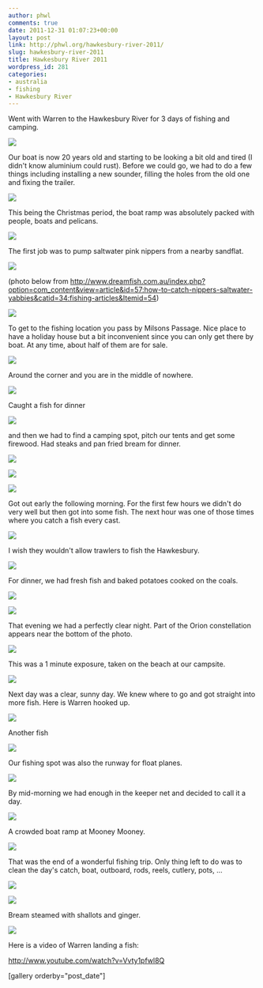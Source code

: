```yaml
---
author: phwl
comments: true
date: 2011-12-31 01:07:23+00:00
layout: post
link: http://phwl.org/hawkesbury-river-2011/
slug: hawkesbury-river-2011
title: Hawkesbury River 2011
wordpress_id: 281
categories:
- australia
- fishing
- Hawkesbury River
---
```


Went with Warren to the Hawkesbury River for 3 days of fishing and camping.

![](http://www.phwl.org/wp-content/uploads/2011/12/PC284255.jpg)

<!-- more -->

Our boat is now 20 years old and starting to be looking a bit old and tired (I didn't know aluminium could rust). Before we could go, we had to do a few things including installing a new sounder, filling the holes from the old one and fixing the trailer.

![](http://www.phwl.org/wp-content/uploads/2011/12/IMG_3807.jpg)

This being the Christmas period, the boat ramp was absolutely packed with people, boats and pelicans.

![](http://www.phwl.org/wp-content/uploads/2011/12/IMG_3852.jpg)

The first job was to pump saltwater pink nippers from a nearby sandflat.

![](http://www.phwl.org/wp-content/uploads/2011/12/IMG_3854.jpg)

(photo below from http://www.dreamfish.com.au/index.php?option=com_content&view=article&id=57:how-to-catch-nippers-saltwater-yabbies&catid=34:fishing-articles&Itemid=54)

![](http://www.phwl.org/wp-content/uploads/2011/12/yabby-08.gif)

To get to the fishing location you pass by Milsons Passage. Nice place to have a holiday house but a bit inconvenient since you can only get there by boat. At any time, about half of them are for sale.

![](http://www.phwl.org/wp-content/uploads/2011/12/IMG_3858.jpg)

Around the corner and you are in the middle of nowhere.

![](http://www.phwl.org/wp-content/uploads/2011/12/IMG_3906.jpg)

Caught a fish for dinner

![](http://www.phwl.org/wp-content/uploads/2011/12/IMG_3837.jpg)

and then we had to find a camping spot, pitch our tents and get some firewood. Had steaks and pan fried bream for dinner.

![](http://www.phwl.org/wp-content/uploads/2011/12/IMG_3871.jpg)

![](http://www.phwl.org/wp-content/uploads/2011/12/IMG_3815.jpg)

![](http://www.phwl.org/wp-content/uploads/2011/12/IMG_3819.jpg)

Got out early the following morning. For the first few hours we didn't do very well but then got into some fish. The next hour was one of those times where you catch a fish every cast.

![](http://www.phwl.org/wp-content/uploads/2011/12/IMG_3842.jpg)

I wish they wouldn't allow trawlers to fish the Hawkesbury.

![](http://www.phwl.org/wp-content/uploads/2011/12/IMG_3902.jpg)

For dinner, we had fresh fish and baked potatoes cooked on the coals.

![](http://www.phwl.org/wp-content/uploads/2011/12/IMG_3879.jpg)

![](http://www.phwl.org/wp-content/uploads/2011/12/IMG_3885.jpg)

That evening we had a perfectly clear night. Part of the Orion constellation appears near the bottom of the photo.

![](http://www.phwl.org/wp-content/uploads/2011/12/PC294266.jpg)

This was a 1 minute exposure, taken on the beach at our campsite.

![](http://www.phwl.org/wp-content/uploads/2011/12/PC294265.jpg)

Next day was a clear, sunny day. We knew where to go and got straight into more fish. Here is Warren hooked up.

![](http://www.phwl.org/wp-content/uploads/2011/12/IMG_3888.jpg)

Another fish

![](http://www.phwl.org/wp-content/uploads/2011/12/IMG_3863.jpg)

Our fishing spot was also the runway for float planes.

![](http://www.phwl.org/wp-content/uploads/2011/12/IMG_3865.jpg)

By mid-morning we had enough in the keeper net and decided to call it a day.

![](http://www.phwl.org/wp-content/uploads/2011/12/IMG_3895.jpg)

A crowded boat ramp at Mooney Mooney.

![](http://www.phwl.org/wp-content/uploads/2011/12/IMG_3908.jpg)

That was the end of a wonderful fishing trip. Only thing left to do was to clean the day's catch, boat, outboard, rods, reels, cutlery, pots, ...

![](http://www.phwl.org/wp-content/uploads/2011/12/IMG_3909.jpg)

![](http://www.phwl.org/wp-content/uploads/2011/12/IMG_3911.jpg)

Bream steamed with shallots and ginger.

![](http://www.phwl.org/wp-content/uploads/2011/12/P1110157.jpg)

Here is a video of Warren landing a fish:

http://www.youtube.com/watch?v=Vvty1pfwl8Q

[gallery orderby="post_date"]
